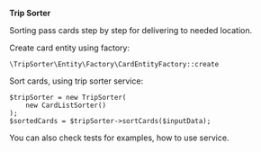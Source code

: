 **Trip Sorter**

Sorting pass cards step by step for delivering to needed location.

Create card entity using factory:
```
\TripSorter\Entity\Factory\CardEntityFactory::create
```

Sort cards, using trip sorter service:
```
$tripSorter = new TripSorter(
    new CardListSorter()
);
$sortedCards = $tripSorter->sortCards($inputData);
```

You can also check tests for examples, how to use service.
